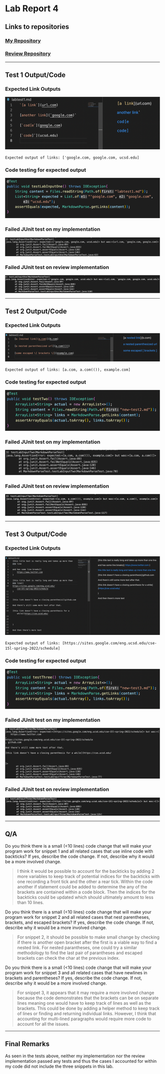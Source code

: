 # **Lab Report 4**

## Links to repositories

### [My Repository](https://github.com/Sking56/markdown-parser)

### [Review Repository](https://github.com/mdsflyboy/markdown-parser)

---

## Test 1 Output/Code

### Expected Link Outputs

![Image](imgs/lr4-pic-1.png)

`Expected output of links: ['google.com, google.com, ucsd.edu]`

### Code testing for expected output

![Image](imgs/lr4-pic-2.png)

### Failed JUnit test on my implementation

![Image](imgs/lr4-pic-3.png)


### Failed JUnit test on review implementation

![Image](imgs/lr4-pic-4.png)

---

## Test 2 Output/Code

### Expected Link Outputs

![Image](imgs/lr4-pic-5.png)

`Expected output of links: [a.com, a.com(()), example.com]`

### Code testing for expected output

![Image](imgs/lr4-pic-6.png)

### Failed JUnit test on my implementation

![Image](imgs/lr4-pic-7.png)


### Failed JUnit test on review implementation

![Image](imgs/lr4-pic-8.png)

---

## Test 3 Output/Code

### Expected Link Outputs

![Image](imgs/lr4-pic-9.png)

`Expected output of links: [https://sites.google.com/eng.ucsd.edu/cse-15l-spring-2022/schedule]`

### Code testing for expected output

![Image](imgs/lr4-pic-10.png)

### Failed JUnit test on my implementation

![Image](imgs/lr4-pic-11.png)


### Failed JUnit test on review implementation

![Image](imgs/lr4-pic-12.png)

---

## Q/A

Do you think there is a small (<10 lines) code change that will make your program work for snippet 1 and all related cases that use inline code with backticks? If yes, describe the code change. If not, describe why it would be a more involved change.

> I think it would be possible to account for the backticks by adding 2 more variables to keep track of potential indices for the backticks with one recording a front tick and the other a rear tick. Within the code another if statement could be added to determine the any of the brackets are contained within a code block. Then the indices for the backticks could be updated which should ultimately amount to less than 10 lines.

Do you think there is a small (<10 lines) code change that will make your program work for snippet 2 and all related cases that nest parentheses, brackets, and escaped brackets? If yes, describe the code change. If not, describe why it would be a more involved change.

>  For snippet 2, it should be possible to make small change by checking if there is another open bracket after the first is a viable way to find a nested link. For nested parantheses, one could try a similar methodology to find the last pair of parantheses and escaped brackets can check the char at the previous index.

Do you think there is a small (<10 lines) code change that will make your program work for snippet 3 and all related cases that have newlines in brackets and parentheses? If yes, describe the code change. If not, describe why it would be a more involved change.

> For snippet 3, it appears that it may require a more involved change because the code demonstrates that the brackets can be on separate lines meaning one would have to keep track of lines as well as the brackets. This could be done by adding a helper method to keep track of lines or finding and returning individual links. However, I think that accounting for multi-lined paragraphs would require more code to account for all the issues.

---

## Final Remarks

As seen in the tests above, neither my implementation nor the review implementation passed any tests and thus the cases I accounted for within my code did not include the three snippets in this lab.